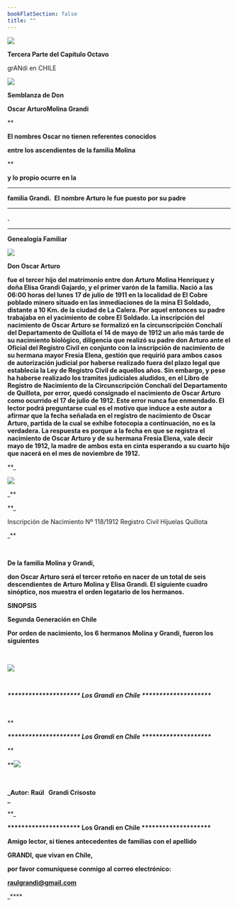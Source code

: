 ```yaml
---
bookFlatSection: false
title: ""
---
```


[![](https://sites.google.com/site/oscararturomolinagrandi/_/rsrc/1303542375139/home/P%C3%A1ginaenconstrucci%C3%B3n.jpg?height=180&width=135)](https://sites.google.com/site/oscararturomolinagrandi/home/P%C3%A1ginaenconstrucci%C3%B3n.jpg?attredirects=0)

**Tercera Parte del Capítulo Octavo**

grANdi en CHILE

[![](https://sites.google.com/site/oscararturomolinagrandi/_/rsrc/1286838018144/home/CAPITULO%20VIII.jpg)](https://sites.google.com/site/oscararturomolinagrandi/home/CAPITULO%20VIII.jpg?attredirects=0)

**Semblanza de Don**

**O****scar Arturo****Molina Grandi**

**

**El nombres Oscar no tienen referentes conocidos** 

**********entre los ascendientes de la familia Molina**********

**

**********y lo propio ocurre en la********** 

********

**familia Grandi.  El nombre Arturo le fue puesto por su padre**

****************

**.**

********

**Genealogía Familiar** 

[![](https://sites.google.com/site/oscararturomolinagrandi/_/rsrc/1286838024174/home/Genealogia%20Oscar%20Arturo.jpg)](https://sites.google.com/site/oscararturomolinagrandi/home/Genealogia%20Oscar%20Arturo.jpg?attredirects=0)

****Don Oscar Arturo****

****fue el tercer hijo del matrimonio entre don Arturo Molina Henríquez y doña Elisa Grandi Gajardo, y el primer varón de la familia. Nació a las 06:00 horas del lunes 17 de julio de 1911 en la localidad de El Cobre poblado minero situado en las inmediaciones de la mina El Soldado, distante a 10 Km. de la ciudad de La Calera. Por aquel entonces su padre trabajaba en el yacimiento de cobre El Soldado. La inscripción del nacimiento de Oscar Arturo se formalizó en la circunscripción Conchalí del Departamento de Quillota el 14 de mayo de 1912 un año más tarde de su nacimiento biológico, diligencia que realizó su padre don Arturo ante el Oficial del Registro Civil en conjunto con la inscripción de nacimiento de su hermana mayor Fresia Elena, gestión que requirió para ambos casos de autorización judicial por haberse realizado fuera del plazo legal que establecía la Ley de Registro Civil de aquellos años. Sin embargo, y pese ha haberse realizado los tramites judiciales aludidos, en el Libro de Registro de Nacimiento de la Circunscripción Conchalí del Departamento de Quillota, por error, quedó consignado el nacimiento de Oscar Arturo como ocurrido el 17 de julio de 1912. Este error nunca fue enmendado. El lector podrá preguntarse cual es el motivo que induce a este autor a afirmar que la fecha señalada en el registro de nacimiento de Oscar Arturo, partida de la cual se exhibe fotocopia a continuación, no es la verdadera. La respuesta es porque a la fecha en que se registra el nacimiento de Oscar Arturo y de su hermana Fresia Elena, vale decir mayo de 1912, la madre de ambos esta en cinta esperando a su cuarto hijo que nacerá en el mes de noviembre de 1912.****

**_

[![](https://sites.google.com/site/oscararturomolinagrandi/_/rsrc/1287604560177/home/OSCAR%20ARTURO%20MOLINA%20GRANDI.jpg)](https://sites.google.com/site/oscararturomolinagrandi/home/OSCAR%20ARTURO%20MOLINA%20GRANDI.jpg?attredirects=0)

_**

**_

Inscripción de Nacimiento Nº 118/1912 Registro Civil Hijuelas Quillota

_**

 

**De la familia Molina y Grandi,** 

**don Oscar Arturo será el tercer retoño en nacer de un total de seis descendientes de Arturo Molina y Elisa Grandi. El siguiente cuadro sinóptico, nos muestra el orden legatario de los hermanos.**

**SINOPSIS**

****Segunda Generación en Chile****

**Por orden de nacimiento, los 6 hermanos Molina y Grandi, fueron los siguientes** 

 

[![](https://sites.google.com/site/oscararturomolinagrandi/_/rsrc/1303542382433/home/HermanosMolinaGrandi%28E%29.JPG)](https://sites.google.com/site/oscararturomolinagrandi/home/HermanosMolinaGrandi%28E%29.JPG?attredirects=0)

 

_**\*\*\*\*\*\*\*\*\*\*\*\*\*\*\*\*\*\*\*\*\* Los Grandi en Chile \*\*\*\*\*\*\*\*\*\*\*\*\*\*\*\*\*\*\*\***_ 

 

**

_**\*\*\*\*\*\*\*\*\*\*\*\*\*\*\*\*\*\*\*\*\* Los Grandi en Chile \*\*\*\*\*\*\*\*\*\*\*\*\*\*\*\*\*\*\*\***_

**

 **[![](https://sites.google.com/site/oscararturomolinagrandi/_/rsrc/1303542391851/home/002-P-AUTOR.jpg)](https://sites.google.com/site/oscararturomolinagrandi/home/002-P-AUTOR.jpg?attredirects=0)

 

**_Autor: Raúl   Grandi Crisosto  
_**

**_

**\*\*\*\*\*\*\*\*\*\*\*\*\*\*\*\*\*\*\*\*\* Los Grandi en Chile \*\*\*\*\*\*\*\*\*\*\*\*\*\*\*\*\*\*\*\***

**Amigo lector, si tienes antecedentes de familias con el apellido** 

 **GRANDI, que vivan en Chile,** 

**por favor comuníquese conmigo al correo electrónico:** 

 **[raulgrandi@gmail.com](mailto:raulgrandi@gmail.com)**





_****